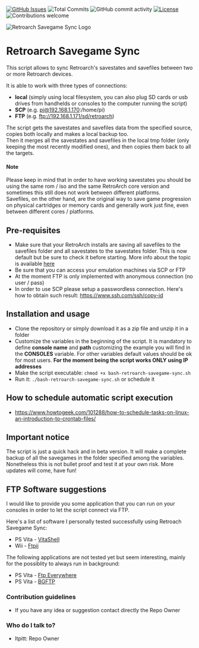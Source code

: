 [![GitHub Issues](https://img.shields.io/github/issues-raw/ltpitt/bash-retroarch-savegame-sync)](https://github.com/ltpitt/bash-retroarch-savegame-sync/issues)
![Total Commits](https://img.shields.io/github/last-commit/ltpitt/bash-retroarch-savegame-sync)
![GitHub commit activity](https://img.shields.io/github/commit-activity/4w/ltpitt/bash-retroarch-savegame-sync?foo=bar)
[![License](https://img.shields.io/badge/license-GNU-blue.svg)](https://raw.githubusercontent.com/ltpitt/bash-retroarch-savegame-sync/master/LICENSE)
![Contributions welcome](https://img.shields.io/badge/contributions-welcome-orange.svg)

![Retroarch Savegame Sync Logo](https://github.com/ltpitt/bash-retroarch-savegame-sync/raw/main/logo/bash-retroarch-savegame-sync-logo.gif)  

# Retroarch Savegame Sync
This script allows to sync Retroarch's savestates and savefiles between two or more Retroarch devices.  

It is able to work with three types of connections:  
* **local** (simply using local filesystem, you can also plug SD cards or usb drives from handhelds or consoles to the computer running the script)
* **SCP** (e.g. pi@192.168.1.170:/home/pi)
* **FTP** (e.g. ftp://192.168.1.171/sd/retroarch)

The script gets the savestates and savefiles data from the specified source, copies both locally and makes a local backup too.  
Then it merges all the savestates and savefiles in the local tmp folder (only keeping the most recently modified ones), and then copies them back to all the targets.  

#### Note  

Please keep in mind that in order to have working savestates you should be using the same rom / iso and the same RetroArch core version and sometimes this still does not work between different platforms.  
Savefiles, on the other hand, are the original way to save game progression on physical cartridges or memory cards and generally work just fine, even between different cores / platforms.  

## Pre-requisites
* Make sure that your RetroArch installs are saving all savefiles to the savefiles folder and all savestates to the savestates folder. This is now default but be sure to check it before starting. More info about the topic is available [here](https://docs.libretro.com/guides/change-directories/#savefile-and-savestate)
* Be sure that you can access your emulation machines via SCP or FTP  
* At the moment FTP is only implemented with anonymous connection (no user / pass)  
* In order to use SCP please setup a passwordless connection. Here's how to obtain such result: https://www.ssh.com/ssh/copy-id

## Installation and usage
* Clone the repository or simply download it as a zip file and unzip it in a folder
* Customize the variables in the beginning of the script. It is mandatory to define **console name** and **path** customizing the example you will find in the **CONSOLES** variable. For other variables default values should be ok for most users. **For the moment being the script works ONLY using IP addresses**
* Make the script executable: `chmod +x bash-retroarch-savegame-sync.sh`
* Run it: `./bash-retroarch-savegame-sync.sh` or schedule it

## How to schedule automatic script execution
* https://www.howtogeek.com/101288/how-to-schedule-tasks-on-linux-an-introduction-to-crontab-files/

## Important notice
The script is just a quick hack and in beta version. It will make a complete backup of all the savegames in the folder specified among the variables.  Nonetheless this is not bullet proof and test it at your own risk.  More updates will come, have fun!

## FTP Software suggestions
I would like to provide you some application that you can run on your consoles in order to let the script connect via FTP.  

Here's a list of software I personally tested successfully using Retroach Savegame Sync:
- PS Vita - [VitaShell](https://github.com/TheOfficialFloW/VitaShell)
- Wii - [Ftpii](https://wiibrew.org/wiki/Ftpii)

The following applications are not tested yet but seem interesting, mainly for the possiblity to always run in background:
- PS Vita - [Ftp Everywhere](https://github.com/teakhanirons/ftpeverywhere/)
- PS Vita - [BGFTP](https://github.com/GrapheneCt/BGFTP)

### Contribution guidelines ###

* If you have any idea or suggestion contact directly the Repo Owner

### Who do I talk to? ###

* ltpitt: Repo Owner
